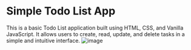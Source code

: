 # Simple Todo List App
This is a basic Todo List application built using HTML, CSS, and Vanilla JavaScript. It allows users to create, read, update, and delete tasks in a simple and intuitive interface.
![image](https://github.com/haaris-exe/To-Do-List/assets/109503945/d68825c9-31b9-4afd-964d-365ecfbbc225)
